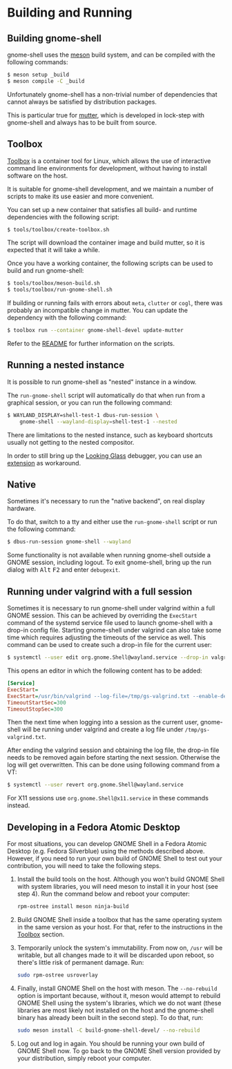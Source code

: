 # Building and Running

## Building gnome-shell

gnome-shell uses the [meson] build system, and can be compiled
with the following commands:

```sh
$ meson setup _build
$ meson compile -C _build
```

Unfortunately gnome-shell has a non-trivial number of dependencies
that cannot always be satisfied by distribution packages.

This is particular true for [mutter], which is developed in lock-step
with gnome-shell and always has to be built from source.

[meson]: https://mesonbuild.com/
[mutter]: https://mutter.gnome.org

## Toolbox

[Toolbox][toolbox] is a container tool for Linux, which allows the use of
interactive command line environments for development, without having to
install software on the host.

It is suitable for gnome-shell development, and we maintain a number of scripts
to make its use easier and more convenient.

You can set up a new container that satisfies all build- and runtime
dependencies with the following script:

```sh
$ tools/toolbox/create-toolbox.sh
```

The script will download the container image and build mutter, so it is
expected that it will take a while.

Once you have a working container, the following scripts can be
used to build and run gnome-shell:

```sh
$ tools/toolbox/meson-build.sh
$ tools/toolbox/run-gnome-shell.sh
```

If building or running fails with errors about `meta`, `clutter` or `cogl`,
there was probably an incompatible change in mutter. You can update the
dependency with the following command:

```sh
$ toolbox run --container gnome-shell-devel update-mutter
```

Refer to the [README][toolbox-tools] for further information on the scripts.

[toolbox]: https://containertoolbx.org/
[toolbox-tools]: ../tools/toolbox/README.md

## Running a nested instance

It is possible to run gnome-shell as "nested" instance in a window.

The `run-gnome-shell` script will automatically do that when run from
a graphical session, or you can run the following command:

```sh
$ WAYLAND_DISPLAY=shell-test-1 dbus-run-session \
    gnome-shell --wayland-display=shell-test-1 --nested
```

There are limitations to the nested instance, such as keyboard shortcuts
usually not getting to the nested compositor.

In order to still bring up the [Looking Glass][lg] debugger, you can
use an [extension][lg-button] as workaround.

[lg]: ./looking-glass.md
[lg-button]: https://extensions.gnome.org/extension/2296/looking-glass-button/

## Native

Sometimes it's necessary to run the "native backend", on real display hardware.

To do that, switch to a tty and either use the `run-gnome-shell` script
or run the following command:

```sh
$ dbus-run-session gnome-shell --wayland
```

Some functionality is not available when running gnome-shell outside a GNOME
session, including logout. To exit gnome-shell, bring up the run dialog with
<kbd>Alt</kbd> <kbd>F2</kbd> and enter `debugexit`.

## Running under valgrind with a full session

Sometimes it is necessary to run gnome-shell under valgrind within a full GNOME
session. This can be achieved by overriding the `ExecStart` command of the
systemd service file used to launch gnome-shell with a drop-in config file.
Starting gnome-shell under valgrind can also take some time which requires
adjusting the timeouts of the service as well. This command can be used to
create such a drop-in file for the current user:

```sh
$ systemctl --user edit org.gnome.Shell@wayland.service --drop-in valgrind
```

This opens an editor in which the following content has to be added:

```ini
[Service]
ExecStart=
ExecStart=/usr/bin/valgrind --log-file=/tmp/gs-valgrind.txt --enable-debuginfod=no --leak-check=full --show-leak-kinds=definite /usr/bin/gnome-shell
TimeoutStartSec=300
TimeoutStopSec=300
```

Then the next time when logging into a session as the current user, gnome-shell
will be running under valgrind and create a log file under
`/tmp/gs-valgrind.txt`.

After ending the valgrind session and obtaining the log file, the drop-in file
needs to be removed again before starting the next session. Otherwise the log
will get overwritten. This can be done using following command from a VT:

```sh
$ systemctl --user revert org.gnome.Shell@wayland.service
```

For X11 sessions use `org.gnome.Shell@x11.service` in these commands instead.

## Developing in a Fedora Atomic Desktop

For most situations, you can develop GNOME Shell in a Fedora Atomic Desktop
(e.g. Fedora Silverblue) using the methods described above. However, if you
need to run your own build of GNOME Shell to test out your contribution, you
will need to take the following steps.

1. Install the build tools on the host. Although you won't build GNOME Shell
   with system libraries, you will need meson to install it in your host (see
   step 4). Run the command below and reboot your computer:

   ```bash
   rpm-ostree install meson ninja-build
   ```

2. Build GNOME Shell inside a toolbox that has the same operating system in the
   same version as your host. For that, refer to the instructions in the
   [Toolbox](#toolbox) section.

3. Temporarily unlock the system's immutability. From now on, `/usr` will be
   writable, but all changes made to it will be discarded upon reboot, so
   there's little risk of permanent damage. Run:

   ```bash
   sudo rpm-ostree usroverlay
   ```

4. Finally, install GNOME Shell on the host with meson. The `--no-rebuild`
   option is important because, without it, meson would attempt to rebuild
   GNOME Shell using the system's libraries, which we do not want (these
   libraries are most likely not installed on the host and the gnome-shell
   binary has already been built in the second step). To do that, run:

   ```bash
   sudo meson install -C build-gnome-shell-devel/ --no-rebuild
   ```

5. Log out and log in again. You should be running your own build of GNOME
   Shell now. To go back to the GNOME Shell version provided by your
   distribution, simply reboot your computer.

